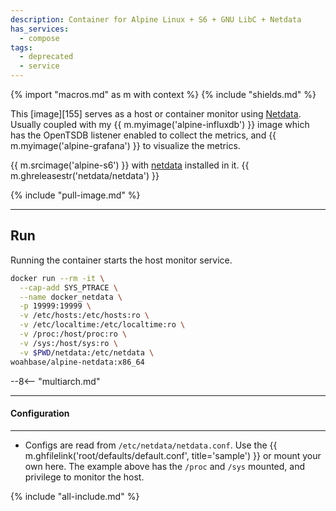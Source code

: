 ```yaml
---
description: Container for Alpine Linux + S6 + GNU LibC + Netdata
has_services:
  - compose
tags:
  - deprecated
  - service
---
```


{% import "macros.md" as m with context %}
{% include "shields.md" %}

This [image][155] serves as a host or container monitor using
[Netdata][1].  Usually coupled with my {{
m.myimage('alpine-influxdb') }} image which has the OpenTSDB
listener enabled to collect the metrics, and {{
m.myimage('alpine-grafana') }} to visualize the metrics.

{{ m.srcimage('alpine-s6') }} with [netdata][2] installed in it.
{{ m.ghreleasestr('netdata/netdata') }}

{% include "pull-image.md" %}

---
Run
---

Running the container starts the host monitor service.

``` sh
docker run --rm -it \
  --cap-add SYS_PTRACE \
  --name docker_netdata \
  -p 19999:19999 \
  -v /etc/hosts:/etc/hosts:ro \
  -v /etc/localtime:/etc/localtime:ro \
  -v /proc:/host/proc:ro \
  -v /sys:/host/sys:ro \
  -v $PWD/netdata:/etc/netdata \
woahbase/alpine-netdata:x86_64
```

--8<-- "multiarch.md"

---
#### Configuration
---

* Configs are read from  `/etc/netdata/netdata.conf`. Use the {{
  m.ghfilelink('root/defaults/default.conf', title='sample') }} or
  mount your own here. The example above has the `/proc` and
  `/sys` mounted, and privilege to monitor the host.

[1]: https://www.netdata.cloud/
[2]: https://github.com/netdata/netdata

{% include "all-include.md" %}
